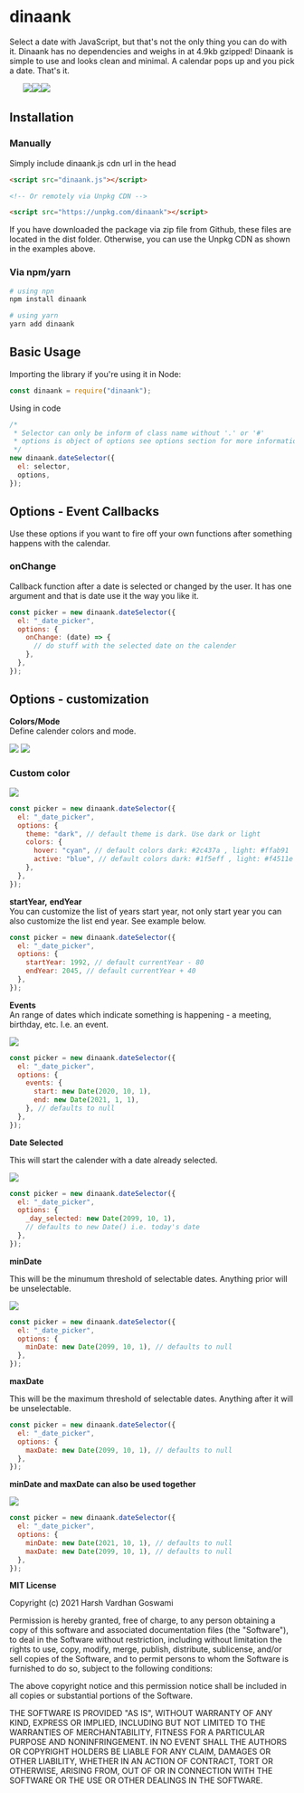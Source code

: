 # dinaank

Select a date with JavaScript, but that's not the only thing you can do with it. Dinaank has no dependencies and weighs in at 4.9kb gzipped! Dinaank is simple to use and looks clean and minimal. A calendar pops up and you pick a date. That's it.

<ul style="list-style-type:none;display:flex;">
  <li><img src="https://raw.githubusercontent.com/iamharshdev/dinaank/master/screenshots/Screenshot_4.png"></li>
  <li><img src=".https://raw.githubusercontent.com/iamharshdev/dinaank/master/screenshots/Screenshot_5.png"></li>
  <li><img src="https://raw.githubusercontent.com/iamharshdev/dinaank/master/screenshots/Screenshot_6.png"></li>
</ul>

## Installation

### Manually

Simply include dinaank.js cdn url in the head

```html
<script src="dinaank.js"></script>

<!-- Or remotely via Unpkg CDN -->

<script src="https://unpkg.com/dinaank"></script>
```

If you have downloaded the package via zip file from Github, these files are located in the dist folder. Otherwise, you can use the Unpkg CDN as shown in the examples above.

### Via npm/yarn

```sh
# using npn
npm install dinaank

# using yarn
yarn add dinaank
```

## Basic Usage

Importing the library if you're using it in Node:

```js
const dinaank = require("dinaank");
```

Using in code

```js
/*
 * Selector can only be inform of class name without '.' or '#'
 * options is object of options see options section for more information.
 */
new dinaank.dateSelector({
  el: selector,
  options,
});
```

## Options - Event Callbacks

Use these options if you want to fire off your own functions after something happens with the calendar.

### onChange

Callback function after a date is selected or changed by the user. It has one argument and that is date use it the way you like it.

```js
const picker = new dinaank.dateSelector({
  el: "_date_picker",
  options: {
    onChange: (date) => {
      // do stuff with the selected date on the calender
    },
  },
});
```

## Options - customization

**Colors/Mode**
<br>
Define calender colors and mode.

<img src=".https://raw.githubusercontent.com/iamharshdev/dinaank/master/screenshots/Screenshot_4.png">
<img src="https://raw.githubusercontent.com/iamharshdev/dinaank/master/screenshots/Screenshot_7.png">

### **Custom color**

<img src="https://raw.githubusercontent.com/iamharshdev/dinaank/master/screenshots/Screenshot_11.png">

```js
const picker = new dinaank.dateSelector({
  el: "_date_picker",
  options: {
    theme: "dark", // default theme is dark. Use dark or light
    colors: {
      hover: "cyan", // default colors dark: #2c437a , light: #ffab91
      active: "blue", // default colors dark: #1f5eff , light: #f4511e
    },
  },
});
```

**startYear,**
**endYear**
<br>
You can customize the list of years start year, not only start year you can also customize the list end year. See example below.

```js
const picker = new dinaank.dateSelector({
  el: "_date_picker",
  options: {
    startYear: 1992, // default currentYear - 80
    endYear: 2045, // default currentYear + 40
  },
});
```

**Events**
<br>
An range of dates which indicate something is happening - a meeting, birthday, etc. I.e. an event.

<img src="https://raw.githubusercontent.com/iamharshdev/dinaank/master/screenshots/Screenshot_9.png">

```js
const picker = new dinaank.dateSelector({
  el: "_date_picker",
  options: {
    events: {
      start: new Date(2020, 10, 1),
      end: new Date(2021, 1, 1),
    }, // defaults to null
  },
});
```

**Date Selected**

This will start the calender with a date already selected.

<img src="https://raw.githubusercontent.com/iamharshdev/dinaank/master/screenshots/Screenshot_7.png">

```js
const picker = new dinaank.dateSelector({
  el: "_date_picker",
  options: {
    _day_selected: new Date(2099, 10, 1),
    // defaults to new Date() i.e. today's date
  },
});
```

**minDate**

This will be the minumum threshold of selectable dates. Anything prior will be unselectable.

<img src="https://raw.githubusercontent.com/iamharshdev/dinaank/master/screenshots/Screenshot_10.png">

```js
const picker = new dinaank.dateSelector({
  el: "_date_picker",
  options: {
    minDate: new Date(2099, 10, 1), // defaults to null
  },
});
```

**maxDate**

This will be the maximum threshold of selectable dates. Anything after it will be unselectable.

```js
const picker = new dinaank.dateSelector({
  el: "_date_picker",
  options: {
    maxDate: new Date(2099, 10, 1), // defaults to null
  },
});
```

**minDate and maxDate can also be used together**

<img src="https://raw.githubusercontent.com/iamharshdev/dinaank/master/screenshots/Screenshot_10.png">

```js
const picker = new dinaank.dateSelector({
  el: "_date_picker",
  options: {
    minDate: new Date(2021, 10, 1), // defaults to null
    maxDate: new Date(2099, 10, 1), // defaults to null
  },
});
```

**MIT License**

Copyright (c) 2021 Harsh Vardhan Goswami

Permission is hereby granted, free of charge, to any person obtaining a copy
of this software and associated documentation files (the "Software"), to deal
in the Software without restriction, including without limitation the rights
to use, copy, modify, merge, publish, distribute, sublicense, and/or sell
copies of the Software, and to permit persons to whom the Software is
furnished to do so, subject to the following conditions:

The above copyright notice and this permission notice shall be included in all
copies or substantial portions of the Software.

THE SOFTWARE IS PROVIDED "AS IS", WITHOUT WARRANTY OF ANY KIND, EXPRESS OR
IMPLIED, INCLUDING BUT NOT LIMITED TO THE WARRANTIES OF MERCHANTABILITY,
FITNESS FOR A PARTICULAR PURPOSE AND NONINFRINGEMENT. IN NO EVENT SHALL THE
AUTHORS OR COPYRIGHT HOLDERS BE LIABLE FOR ANY CLAIM, DAMAGES OR OTHER
LIABILITY, WHETHER IN AN ACTION OF CONTRACT, TORT OR OTHERWISE, ARISING FROM,
OUT OF OR IN CONNECTION WITH THE SOFTWARE OR THE USE OR OTHER DEALINGS IN THE
SOFTWARE.
